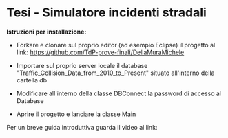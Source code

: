 # Tesi - Simulatore incidenti stradali

**Istruzioni per installazione:**

* Forkare e clonare sul proprio editor (ad esempio Eclipse) il progetto al link: https://github.com/TdP-prove-finali/DellaMuraMichele

* Importare sul proprio server locale il database "Traffic_Collision_Data_from_2010_to_Present" situato all'interno della cartella db

* Modificare all'interno della classe DBConnect la password di accesso al Database

* Aprire il progetto e lanciare la classe Main

Per un breve guida introduttiva guarda il video al link: 
